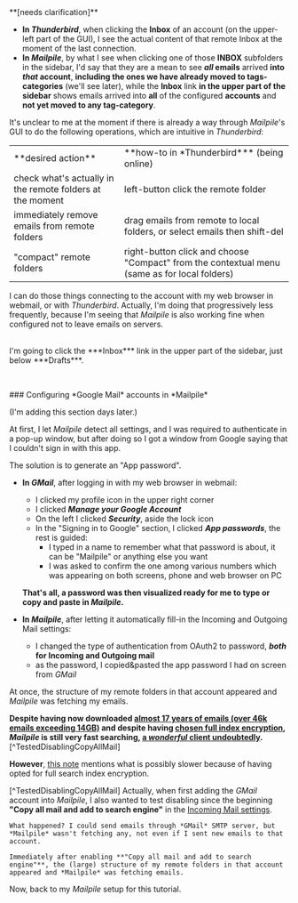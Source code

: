 <div class="fluo_orange_frame">
 <span class="fluo_orange_bgnd">**[needs clarification]**</span>

- **In *Thunderbird***, when clicking the **Inbox** of an account (on the upper-left part of the GUI), I see the actual content of that remote Inbox at the moment of the last connection.
- <span class="fluo_orange_bgnd">**In *Mailpile***, by what I see when clicking one of those **INBOX** subfolders in the sidebar, I'd say that they are a mean to see ***all* emails** arrived **into *that* account**, **including the ones we have already moved to tags-categories** (we'll see later), while the **Inbox** link **in the upper part of the sidebar** shows emails arrived into **all** of the configured **accounts** and **not yet moved to any tag-category**.</span>
  
It's <span class="fluo_orange_bgnd">unclear</span> to me at the moment if there is already a way through *Mailpile*'s GUI to do the following operations, which are intuitive in *Thunderbird*:

<table>
<tr><td>**desired action**</td><td>**how-to in *Thunderbird*** (being online)</td></tr>
<tr><td>check what's actually in the remote folders at the moment</td><td>left-button click the remote folder</td></tr>
<tr><td>immediately remove emails from remote folders</td><td>drag emails from remote to local folders, or select emails then shift-del</td></tr>
<tr><td>"compact" remote folders</td><td>right-button click and choose "Compact" from the contextual menu (same as for local folders)</td></tr>
</table>

I can do those things connecting to the account with my web browser in webmail, or with *Thunderbird*. Actually, I'm doing that progressively less frequently, because I'm seeing that *Mailpile* is also working fine when configured not to leave emails on servers.

</div>
<br>
I'm going to click the ***Inbox*** link in the upper part of the sidebar, just below ***Drafts***.

<br><a name="MailpileWithGMail"></a>

<div class="lightblue_frame">
### Configuring *Google Mail* accounts in *Mailpile*

(I'm adding this section days later.)

At first, I let *Mailpile* detect all settings, and I was required to authenticate in a pop-up window, but after doing so I got a window from Google saying that I couldn't sign in with this app.

The solution is to generate an "App password".

- **In *GMail***, after logging in with my web browser in webmail:
    - I clicked my profile icon in the upper right corner
    - I clicked ***Manage your Google Account***
    - On the left I clicked ***Security***, aside the lock icon
    - In the "Signing in to Google" section, I clicked ***App passwords***, the rest is guided:
        - I typed in a name to remember what that password is about, it can be "Mailpile" or anything else you want
        - I was asked to confirm the one among various numbers which was appearing on both screens, phone and web browser on PC
    
    **That's all, a password was then visualized ready for me to type or copy and paste in *Mailpile*.**
    
- **In *Mailpile***, after letting it automatically fill-in the Incoming and Outgoing Mail settings:
    - I changed the type of authentication from OAuth2 to password, ***both* for Incoming and Outgoing mail**
    - as the password, I copied&pasted the app password I had on screen from *GMail*

At once, the structure of my remote folders in that account appeared and *Mailpile* was fetching my emails.

<a name="FastDespiteManyEmails"></a>**Despite having now downloaded [almost 17 years of emails (over 46k emails exceeding 14GB)](#VeryImpressedSearchEngine) and despite having [chosen full index encryption](#SecurityAndPrivacySettingsModifiedFromDefaults), *Mailpile* is still very fast searching, <u>a *wonderful* client undoubtedly</u>.**[^TestedDisablingCopyAllMail]

**However**, [this note](#warningSlow) mentions what is possibly slower because of having opted for full search index encryption.

</div>

[^TestedDisablingCopyAllMail] Actually, when first adding the *GMail* account into *Mailpile*, I also wanted to test disabling since the beginning **"Copy all mail and add to search engine"** in the [Incoming Mail settings](#IncomingMailSettings).  
  
    What happened? I could send emails through *GMail* SMTP server, but *Mailpile* wasn't fetching any, not even if I sent new emails to that account.  
  
    Immediately after enabling **"Copy all mail and add to search engine"**, the (large) structure of my remote folders in that account appeared and *Mailpile* was fetching emails.

Now, back to my *Mailpile* setup for this tutorial.
